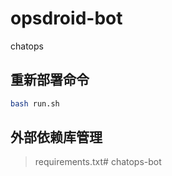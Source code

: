 # opsdroid-bot

chatops

## 重新部署命令

```bash
bash run.sh
```

## 外部依赖库管理
> requirements.txt# chatops-bot
